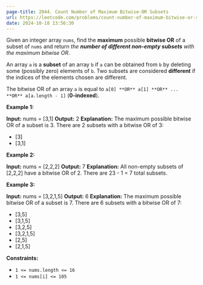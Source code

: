 ```yaml
---
page-title: 2044. Count Number of Maximum Bitwise-OR Subsets
url: https://leetcode.com/problems/count-number-of-maximum-bitwise-or-subsets/description/?envType=daily-question&envId=2024-10-18
date: 2024-10-18 13:56:30
---
```

Given an integer array `nums`, find the **maximum** possible **bitwise OR** of a subset of `nums` and return *the **number of different non-empty subsets** with the maximum bitwise OR*.

An array `a` is a **subset** of an array `b` if `a` can be obtained from `b` by deleting some (possibly zero) elements of `b`. Two subsets are considered **different** if the indices of the elements chosen are different.

The bitwise OR of an array `a` is equal to `a[0] **OR** a[1] **OR** ... **OR** a[a.length - 1]` (**0-indexed**).

**Example 1:**

**Input:** nums = \[3,1\]
**Output:** 2
**Explanation:** The maximum possible bitwise OR of a subset is 3. There are 2 subsets with a bitwise OR of 3:
- \[3\]
- \[3,1\]

**Example 2:**

**Input:** nums = \[2,2,2\]
**Output:** 7
**Explanation:** All non-empty subsets of \[2,2,2\] have a bitwise OR of 2. There are 23 - 1 = 7 total subsets.

**Example 3:**

**Input:** nums = \[3,2,1,5\]
**Output:** 6
**Explanation:** The maximum possible bitwise OR of a subset is 7. There are 6 subsets with a bitwise OR of 7:
- \[3,5\]
- \[3,1,5\]
- \[3,2,5\]
- \[3,2,1,5\]
- \[2,5\]
- \[2,1,5\]

**Constraints:**

-   `1 <= nums.length <= 16`
-   `1 <= nums[i] <= 105`